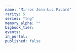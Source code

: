 ```yaml
---
name: "Mirror Jean-Luc Picard"
rarity: 5
series: "tng"
memory_alpha: ""
bigbook_tier:
events:
in_portal:
published: false
---
```

